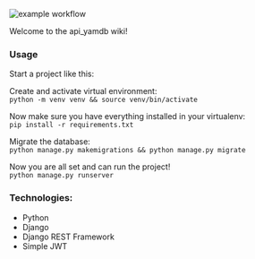 ![example workflow](https://github.com/lijuli/yamdb_final/actions/workflows/yamdb_workflow.yml/badge.svg)

Welcome to the api_yamdb wiki!

### Usage

Start a project like this:

Create and activate virtual environment: \
`python -m venv venv && source venv/bin/activate`

Now make sure you have everything installed in your virtualenv: \
`pip install -r requirements.txt`

Migrate the database:\
`python manage.py makemigrations && python manage.py migrate`

Now you are all set and can run the project!\
`python manage.py runserver`

### Technologies:
* Python
* Django
* Django REST Framework
* Simple JWT

